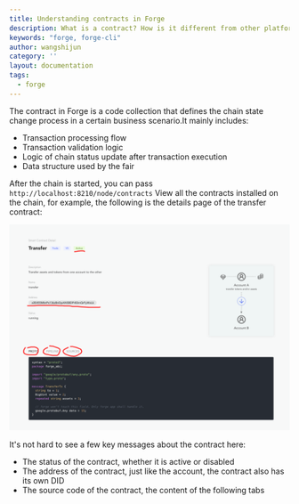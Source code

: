 ```yaml
---
title: Understanding contracts in Forge
description: What is a contract? How is it different from other platforms?
keywords: "forge, forge-cli"
author: wangshijun
category: ''
layout: documentation
tags:
  - forge
---
```


The contract in Forge is a code collection that defines the chain state change process in a certain business scenario.It mainly includes:

- Transaction processing flow
- Transaction validation logic
- Logic of chain status update after transaction execution
- Data structure used by the fair

After the chain is started, you can pass `http://localhost:8210/node/contracts` View all the contracts installed on the chain, for example, the following is the details page of the transfer contract:

![](./images/transfer.png)

It's not hard to see a few key messages about the contract here:

- The status of the contract, whether it is active or disabled
- The address of the contract, just like the account, the contract also has its own DID
- The source code of the contract, the content of the following tabs
